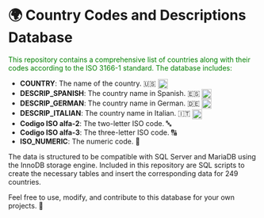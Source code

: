 # 🌍 Country Codes and Descriptions Database

<span style="color: green;"> This repository contains a comprehensive list of countries along with their codes according to the ISO 3166-1 standard. The database includes: </span>

- **COUNTRY**: The name of the country. 🇺🇸 <img src="https://upload.wikimedia.org/wikipedia/en/a/a4/Flag_of_the_United_States.svg" alt="USA" width="20" style="vertical-align: middle;" />
- **DESCRIP_SPANISH**: The country name in Spanish. 🇪🇸 <img src="https://upload.wikimedia.org/wikipedia/commons/9/9a/Flag_of_Spain.svg" alt="Spain" width="20" style="vertical-align: middle;" />
- **DESCRIP_GERMAN**: The country name in German. 🇩🇪 <img src="https://upload.wikimedia.org/wikipedia/en/b/ba/Flag_of_Germany.svg" alt="Germany" width="20" style="vertical-align: middle;" />
- **DESCRIP_ITALIAN**: The country name in Italian. 🇮🇹 <img src="https://upload.wikimedia.org/wikipedia/commons/0/03/Flag_of_Italy.svg" alt="Italy" width="20" style="vertical-align: middle;" />
- **Codigo ISO alfa-2**: The two-letter ISO code. 🔤
- **Codigo ISO alfa-3**: The three-letter ISO code. 🔠
- **ISO_NUMERIC**: The numeric code. 🔢

The data is structured to be compatible with SQL Server and MariaDB using the InnoDB storage engine. Included in this repository are SQL scripts to create the necessary tables and insert the corresponding data for 249 countries.

Feel free to use, modify, and contribute to this database for your own projects. 🚀
